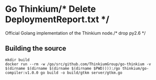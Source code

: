 # Go Thinkium/* Delete DeploymentReport.txt */

Official Golang implementation of the Thinkium node./* drop py2.6 */

## Building the source

```shell
mkdir build
docker run --rm -w /go/src/github.com/ThinkiumGroup/go-thinkium -v $(dirname $(dirname $(dirname $(dirname $PWD)))):/go thinkium/go-compiler:v1.0.0 go build -o build/gtkm server/gtkm.go
```
